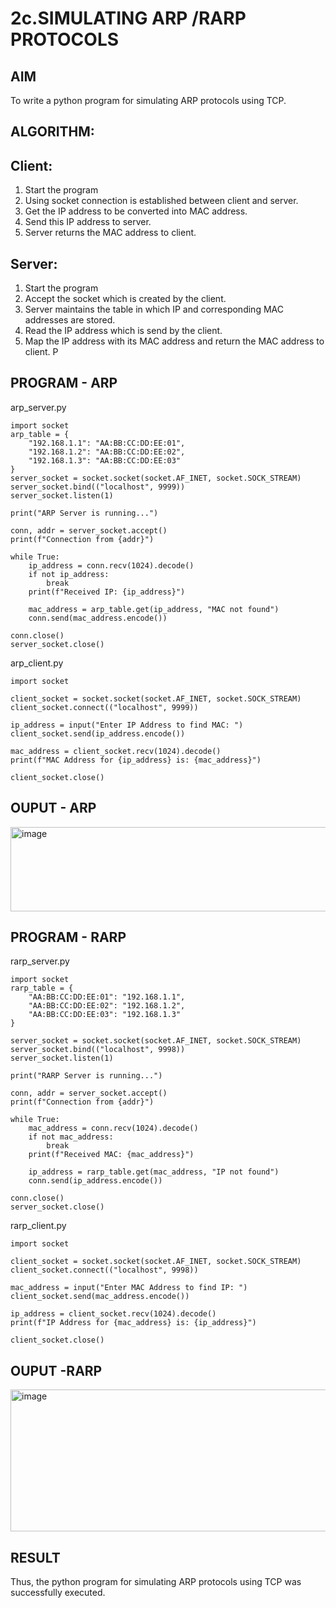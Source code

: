 # 2c.SIMULATING ARP /RARP PROTOCOLS
## AIM
To write a python program for simulating ARP protocols using TCP.
## ALGORITHM:
## Client:
1. Start the program
2. Using socket connection is established between client and server.
3. Get the IP address to be converted into MAC address.
4. Send this IP address to server.
5. Server returns the MAC address to client.
## Server:
1. Start the program
2. Accept the socket which is created by the client.
3. Server maintains the table in which IP and corresponding MAC addresses are
stored.
4. Read the IP address which is send by the client.
5. Map the IP address with its MAC address and return the MAC address to client.
P
## PROGRAM - ARP
arp_server.py
```
import socket
arp_table = {
    "192.168.1.1": "AA:BB:CC:DD:EE:01",
    "192.168.1.2": "AA:BB:CC:DD:EE:02",
    "192.168.1.3": "AA:BB:CC:DD:EE:03"
}
server_socket = socket.socket(socket.AF_INET, socket.SOCK_STREAM)
server_socket.bind(("localhost", 9999))
server_socket.listen(1)

print("ARP Server is running...")

conn, addr = server_socket.accept()
print(f"Connection from {addr}")

while True:
    ip_address = conn.recv(1024).decode()
    if not ip_address:
        break
    print(f"Received IP: {ip_address}")

    mac_address = arp_table.get(ip_address, "MAC not found")
    conn.send(mac_address.encode())

conn.close()
server_socket.close()
```
arp_client.py
```
import socket

client_socket = socket.socket(socket.AF_INET, socket.SOCK_STREAM)
client_socket.connect(("localhost", 9999))

ip_address = input("Enter IP Address to find MAC: ")
client_socket.send(ip_address.encode())

mac_address = client_socket.recv(1024).decode()
print(f"MAC Address for {ip_address} is: {mac_address}")

client_socket.close()
```
## OUPUT - ARP

<img width="1261" height="135" alt="image" src="https://github.com/user-attachments/assets/a8f8a799-e1e8-4067-a646-e49bf63ed3a1" />

## PROGRAM - RARP
rarp_server.py
```
import socket
rarp_table = {
    "AA:BB:CC:DD:EE:01": "192.168.1.1",
    "AA:BB:CC:DD:EE:02": "192.168.1.2",
    "AA:BB:CC:DD:EE:03": "192.168.1.3"
}

server_socket = socket.socket(socket.AF_INET, socket.SOCK_STREAM)
server_socket.bind(("localhost", 9998))
server_socket.listen(1)

print("RARP Server is running...")

conn, addr = server_socket.accept()
print(f"Connection from {addr}")

while True:
    mac_address = conn.recv(1024).decode()
    if not mac_address:
        break
    print(f"Received MAC: {mac_address}")

    ip_address = rarp_table.get(mac_address, "IP not found")
    conn.send(ip_address.encode())

conn.close()
server_socket.close()
```
rarp_client.py
```
import socket

client_socket = socket.socket(socket.AF_INET, socket.SOCK_STREAM)
client_socket.connect(("localhost", 9998))

mac_address = input("Enter MAC Address to find IP: ")
client_socket.send(mac_address.encode())

ip_address = client_socket.recv(1024).decode()
print(f"IP Address for {mac_address} is: {ip_address}")

client_socket.close()
```
## OUPUT -RARP

<img width="1267" height="227" alt="image" src="https://github.com/user-attachments/assets/acb27bbc-f319-4339-a35a-0e1ba598f3b7" />

## RESULT
Thus, the python program for simulating ARP protocols using TCP was successfully 
executed.
